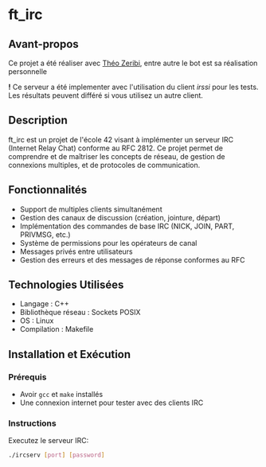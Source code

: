 # ft_irc

## Avant-propos

Ce projet a été réaliser avec [Théo Zeribi](https://github.com/TheoZerbibi), entre autre le bot est sa réalisation personnelle

**!** Ce serveur a été implementer avec l'utilisation du client *irssi* pour les tests. Les résultats peuvent différé si vous utilisez un autre client.


## Description
ft_irc est un projet de l'école 42 visant à implémenter un serveur IRC (Internet Relay Chat) conforme au RFC 2812. Ce projet permet de comprendre et de maîtriser les concepts de réseau, de gestion de connexions multiples, et de protocoles de communication.


## Fonctionnalités
- Support de multiples clients simultanément
- Gestion des canaux de discussion (création, jointure, départ)
- Implémentation des commandes de base IRC (NICK, JOIN, PART, PRIVMSG, etc.)
- Système de permissions pour les opérateurs de canal
- Messages privés entre utilisateurs
- Gestion des erreurs et des messages de réponse conformes au RFC

## Technologies Utilisées
- Langage : C++
- Bibliothèque réseau : Sockets POSIX
- OS : Linux
- Compilation : Makefile

## Installation et Exécution

### Prérequis
- Avoir `gcc` et `make` installés
- Une connexion internet pour tester avec des clients IRC

### Instructions
Executez le serveur IRC:
```bash
./ircserv [port] [password]
```
